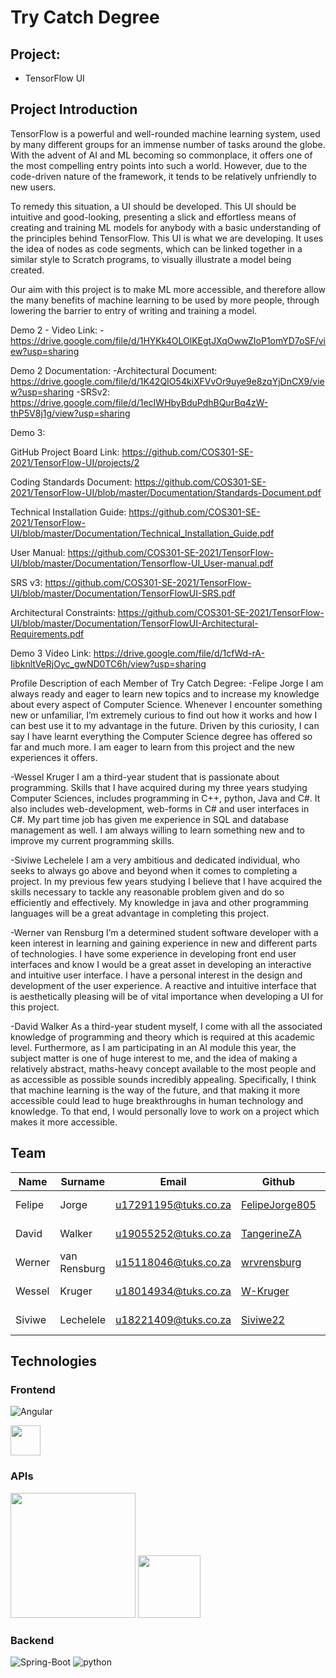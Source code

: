 # Try Catch Degree

## Project:
- TensorFlow UI

## Project Introduction
TensorFlow is a powerful and well-rounded machine learning system,
used by many different groups for an immense number of tasks around the globe.
With the advent of AI and ML becoming so commonplace,
it offers one of the most compelling entry points into such a world.
However, due to the code-driven nature of the framework,
it tends to be relatively unfriendly to new users.

To remedy this situation, a UI should be developed.
This UI should be intuitive and good-looking,
presenting a slick and effortless means of creating and training ML models for anybody with a basic understanding of the principles behind TensorFlow.
This UI is what we are developing.
It uses the idea of nodes as code segments, which can be linked together in a similar style to Scratch programs,
to visually illustrate a model being created.

Our aim with this project is to make ML more accessible,
and therefore allow the many benefits of machine learning to be used by more people,
through lowering the barrier to entry of writing and training a model.

Demo 2 - Video Link:
-https://drive.google.com/file/d/1HYKk4OLOlKEgtJXqOwwZIoP1omYD7oSF/view?usp=sharing

Demo 2 Documentation:
-Architectural Document: https://drive.google.com/file/d/1K42QIO54kiXFVvOr9uye9e8zqYjDnCX9/view?usp=sharing
-SRSv2: https://drive.google.com/file/d/1ecIWHbyBduPdhBQurBq4zW-thP5V8j1g/view?usp=sharing

Demo 3:

GitHub Project Board Link:
https://github.com/COS301-SE-2021/TensorFlow-UI/projects/2

Coding Standards Document:
https://github.com/COS301-SE-2021/TensorFlow-UI/blob/master/Documentation/Standards-Document.pdf

Technical Installation Guide:
https://github.com/COS301-SE-2021/TensorFlow-UI/blob/master/Documentation/Technical_Installation_Guide.pdf

User Manual:
https://github.com/COS301-SE-2021/TensorFlow-UI/blob/master/Documentation/Tensorflow-UI_User-manual.pdf

SRS v3:
https://github.com/COS301-SE-2021/TensorFlow-UI/blob/master/Documentation/TensorFlowUI-SRS.pdf

Architectural Constraints:
https://github.com/COS301-SE-2021/TensorFlow-UI/blob/master/Documentation/TensorFlowUI-Architectural-Requirements.pdf

Demo 3 Video Link:
https://drive.google.com/file/d/1cfWd-rA-IibknltVeRjOyc_gwND0TC6h/view?usp=sharing

Profile Description of each Member of Try Catch Degree:
-Felipe Jorge
I am always ready and eager to learn new topics and to increase my knowledge
about every aspect of Computer Science. Whenever I encounter something new or
unfamiliar, I’m extremely curious to find out how it works and how I can best use it to my
advantage in the future. Driven by this curiosity, I can say I have learnt everything the
Computer Science degree has offered so far and much more. I am eager to learn from this
project and the new experiences it offers.

-Wessel Kruger
I am a third-year student that is passionate about programming. Skills that I have
acquired during my three years studying Computer Sciences, includes programming in C++,
python, Java and C#. It also includes web-development, web-forms in C# and user
interfaces in C#. My part time job has given me experience in SQL and database
management as well. I am always willing to learn something new and to improve my current
programming skills.

-Siviwe Lechelele
I am a very ambitious and dedicated individual, who seeks to always go above and
beyond when it comes to completing a project. In my previous few years studying I believe
that I have acquired the skills necessary to tackle any reasonable problem given and do so
efficiently and effectively. My knowledge in java and other programming languages will be a
great advantage in completing this project.

-Werner van Rensburg
I’m a determined student software developer with a keen interest in learning and
gaining experience in new and different parts of technologies. I have some experience in
developing front end user interfaces and know I would be a great asset in developing an
interactive and intuitive user interface. I have a personal interest in the design and
development of the user experience. A reactive and intuitive interface that is aesthetically
pleasing will be of vital importance when developing a UI for this project.

-David Walker
As a third-year student myself, I come with all the associated knowledge of
programming and theory which is required at this academic level. Furthermore, as I am
participating in an AI module this year, the subject matter is one of huge interest to me, and
the idea of making a relatively abstract, maths-heavy concept available to the most people
and as accessible as possible sounds incredibly appealing. Specifically, I think that machine
learning is the way of the future, and that making it more accessible could lead to huge
breakthroughs in human technology and knowledge. To that end, I would personally love to
work on a project which makes it more accessible.


## Team
| Name   | Surname      |        Email         |       Github        |	LinkIn	|
|--------|--------------|----------------------|------------------------|--------------------|
| Felipe | Jorge        | u17291195@tuks.co.za | [FelipeJorge805](https://github.com/FelipeJorge805)  |	https://www.linkedin.com/in/felipe-jorge-099b5620b/
| David  | Walker       | u19055252@tuks.co.za | [TangerineZA](https://github.com/TangerineZA) | https://www.linkedin.com/in/david-walker-3a1a1620b/
| Werner | van Rensburg | u15118046@tuks.co.za | [wrvrensburg](https://github.com/wrvrensburg) | https://www.linkedin.com/in/werner-van-rensburg-971a5b104/
| Wessel | Kruger       | u18014934@tuks.co.za | [W-Kruger](https://github.com/W-Kruger) | https://www.linkedin.com/in/wessel-kruger-19b197210/
| Siviwe | Lechelele    | u18221409@tuks.co.za | [Siviwe22](https://github.com/Siviwe22) | https://www.linkedin.com/in/siviwe-lechelele-060073155/


## Technologies

### Frontend
![Angular](https://img.shields.io/badge/Angular-DD0031?style=for-the-badge&logo=angular&logoColor=white)

  <img src="https://raw.githubusercontent.com/d3/d3-logo/master/d3.png" width="48">

### APIs
  <img src="https://www.gstatic.com/devrel-devsite/prod/v0a30303ec7b067b5f3ae9ccc0662a5464fa8a5fb796392acd97bcfd40590684c/tensorflow/images/lockup.svg" width="200">

  <img src="https://uploads.getpop.org/wp-content/uploads/2019/07/graphql.png" width="100">

### Backend
![Spring-Boot](https://img.shields.io/badge/Spring-6DB33F?style=for-the-badge&logo=spring&logoColor=white)
![python](https://img.shields.io/badge/Python-3776AB?style=for-the-badge&logo=python&logoColor=white)



